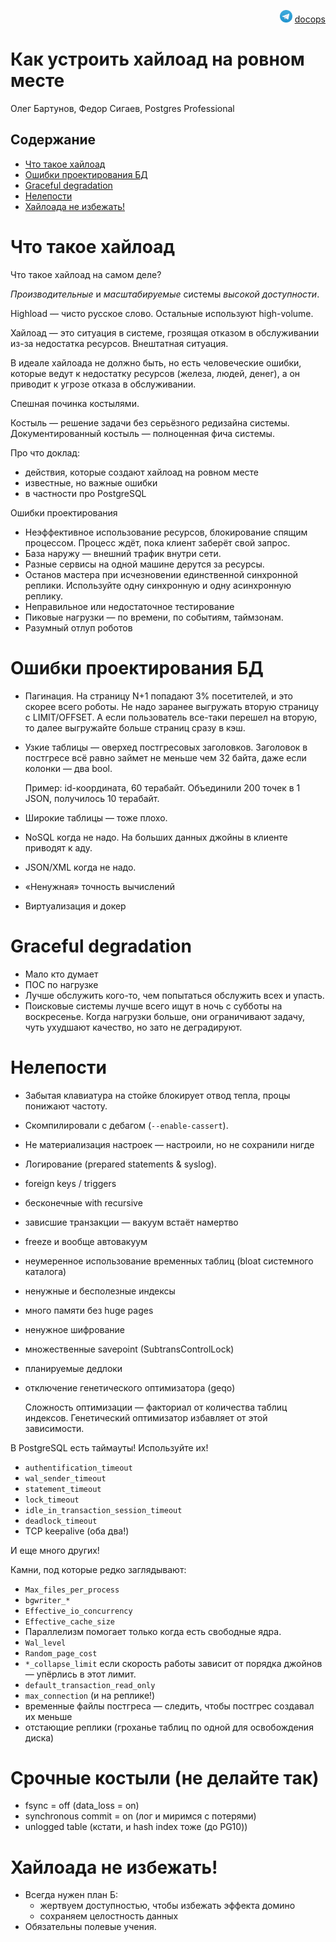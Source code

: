 <p align="right"><img src = "tg-logo.png" width="20px" height=20px"> <a href = "https://t.me/docops">docops</a></p>

# Как устроить хайлоад на ровном месте

Олег Бартунов, Федор Сигаев, Postgres Professional

## Содержание

<!-- START doctoc generated TOC please keep comment here to allow auto update -->
<!-- DON'T EDIT THIS SECTION, INSTEAD RE-RUN doctoc TO UPDATE -->


- [Что такое хайлоад](#%D1%87%D1%82%D0%BE-%D1%82%D0%B0%D0%BA%D0%BE%D0%B5-%D1%85%D0%B0%D0%B9%D0%BB%D0%BE%D0%B0%D0%B4)
- [Ошибки проектирования БД](#%D0%BE%D1%88%D0%B8%D0%B1%D0%BA%D0%B8-%D0%BF%D1%80%D0%BE%D0%B5%D0%BA%D1%82%D0%B8%D1%80%D0%BE%D0%B2%D0%B0%D0%BD%D0%B8%D1%8F-%D0%B1%D0%B4)
- [Graceful degradation](#graceful-degradation)
- [Нелепости](#%D0%BD%D0%B5%D0%BB%D0%B5%D0%BF%D0%BE%D1%81%D1%82%D0%B8)
- [Хайлоада не избежать!](#%D1%85%D0%B0%D0%B9%D0%BB%D0%BE%D0%B0%D0%B4%D0%B0-%D0%BD%D0%B5-%D0%B8%D0%B7%D0%B1%D0%B5%D0%B6%D0%B0%D1%82%D1%8C)

<!-- END doctoc generated TOC please keep comment here to allow auto update -->


# Что такое хайлоад

Что такое хайлоад на самом деле?

*Производительные* и *масштабируемые* системы *высокой доступности*.

Highload — чисто русское слово. Остальные используют high-volume.

Хайлоад — это ситуация в системе, грозящая отказом в обслуживании из-за недостатка ресурсов. Внештатная ситуация.

В идеале хайлоада не должно быть, но есть человеческие ошибки, которые ведут к недостатку ресурсов (железа, людей, денег), а он приводит к угрозе отказа в обслуживании.

Спешная починка костылями.

Костыль — решение задачи без серьёзного редизайна системы. Документированный костыль — полноценная фича системы.

Про что доклад:

* действия, которые создают хайлоад на ровном месте
* известные, но важные ошибки
* в частности про PostgreSQL

Ошибки проектирования

* Неэффективное использование ресурсов, блокирование спящим процессом. Процесс ждёт, пока клиент заберёт свой запрос.
* База наружу — внешний трафик внутри сети.
* Разные сервисы на одной машине дерутся за ресурсы.
* Останов мастера при исчезновении единственной синхронной реплики. Используйте одну синхронную и одну асинхронную реплику.
* Неправильное или недостаточное тестирование
* Пиковые нагрузки — по времени, по событиям, таймзонам.
* Разумный отлуп роботов

# Ошибки проектирования БД

* Пагинация. На страницу N+1 попадают 3% посетителей, и это скорее всего роботы. Не надо заранее выгружать вторую страницу с LIMIT/OFFSET. А если пользователь все-таки перешел на вторую, то далее выгружайте больше страниц сразу в кэш.
* Узкие таблицы — оверхед постгресовых заголовков. Заголовок в постгресе всё равно займет не меньше чем 32 байта, даже если колонки — два bool.

  Пример: id-координата, 60 терабайт. Объединили 200 точек в 1 JSON, получилось 10 терабайт.
* Широкие таблицы — тоже плохо.
* NoSQL когда не надо. На больших данных джойны в клиенте приводят к аду.
* JSON/XML когда не надо. 
* «Ненужная» точность вычислений
* Виртуализация и докер

# Graceful degradation

* Мало кто думает
* ПОС по нагрузке
* Лучше обслужить кого-то, чем попытаться обслужить всех и упасть.
* Поисковые системы лучше всего ищут в ночь с субботы на воскресенье. Когда нагрузки больше, они ограничивают задачу, чуть ухудшают качество, но зато не деградируют.

# Нелепости

* Забытая клавиатура на стойке блокирует отвод тепла, процы понижают частоту.
* Скомпилировали с дебагом (`--enable-cassert`).
* Не материализация настроек — настроили, но не сохранили нигде
* Логирование (prepared statements & syslog). 
* foreign keys / triggers
* бесконечные with recursive
* зависшие транзакции — вакуум встаёт намертво
* freeze и вообще автовакуум
* неумеренное использование временных таблиц (bloat системного каталога)
* ненужные и бесполезные индексы
* много памяти без huge pages
* ненужное шифрование
* множественные savepoint (SubtransControlLock)
* планируемые дедлоки
* отключение генетического оптимизатора (geqo)

  Сложность оптимизации — факториал от количества таблиц индексов. Генетический оптимизатор избавляет от этой зависимости.

В PostgreSQL есть таймауты! Используйте их!

* `authentification_timeout`
* `wal_sender_timeout`
* `statement_timeout`
* `lock_timeout`
* `idle_in_transaction_session_timeout`
* `deadlock_timeout`
* TCP keepalive (оба два!)

И еще много других!

Камни, под которые редко заглядывают:

* `Max_files_per_process`
* `bgwriter_*`
* `Effective_io_concurrency`
* `Effective_cache_size`
* Параллелизм помогает только когда есть свободные ядра.
* `Wal_level` 
* `Random_page_cost`
* `*_collapse_limit` если скорость работы зависит от порядка джойнов — упёрлись в этот лимит.
* `default_transaction_read_only`
* `max_connection` (и на реплике!)
* временные файлы постгреса — следить, чтобы постгрес создавал их меньше
* отстающие реплики (гроханье таблиц по одной для освобождения диска)

# Срочные костыли (не делайте так)

* fsync = off (data_loss = on)
* synchronous commit = on (лог и миримся с потерями)
* unlogged table (кстати, и hash index тоже (до PG10))

# Хайлоада не избежать!

* Всегда нужен план Б:
    * жертвуем доступностью, чтобы избежать эффекта домино
    * сохраняем целостность данных
* Обязательны полевые учения.
